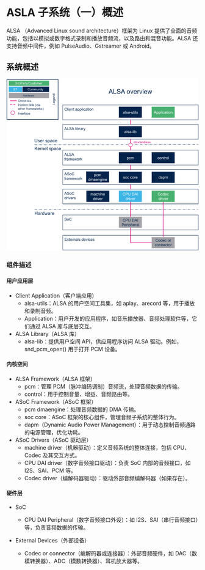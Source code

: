 # ASLA 子系统（一）概述

ALSA （Advanced Linux sound architecture）框架为 Linux 提供了全面的音频功能，包括以模拟或数字格式录制和播放音频流，以及路由和混音功能。ALSA 还支持音频中间件，例如 PulseAudio、Gstreamer 或 Android。

## 系统概述

![ALSAOverview.png](images/ALSAOverview.png)

### 组件描述

#### 用户应用层  

- Client Application（客户端应用）  
    - alsa-utils：ALSA 的用户空间工具集，如 aplay、arecord 等，用于播放和录制音频。
    - Application：用户开发的应用程序，如音乐播放器、音频处理软件等，它们通过 ALSA 库与底层交互。  
- ALSA Library（ALSA 库）  
    - alsa-lib：提供用户空间 API，供应用程序访问 ALSA 驱动。例如，snd_pcm_open() 用于打开 PCM 设备。

#### 内核空间

- ALSA Framework（ALSA 框架）
    - pcm：管理 PCM（脉冲编码调制）音频流，处理音频数据的传输。  
    - control：用于控制音量、增益、音频路由等。  
- ASoC Framework（ASoC 框架）  
    - pcm dmaengine：处理音频数据的 DMA 传输。
    - soc core：ASoC 框架的核心组件，管理音频子系统的整体行为。
    - dapm（Dynamic Audio Power Management）：用于动态控制音频通路的电源管理，优化功耗。
- ASoC Drivers（ASoC 驱动层）
    - machine driver（机器驱动）：定义音频系统的整体连接，包括 CPU、Codec 及其交互方式。
    - CPU DAI driver（数字音频接口驱动）：负责 SoC 内部的音频接口，如 I2S、SAI、PCM 等。
    - Codec driver（编解码器驱动）：驱动外部音频编解码器（如果存在）。

#### 硬件层

- SoC
    - CPU DAI Peripheral（数字音频接口外设）：如 I2S、SAI（串行音频接口）等，负责音频数据的传输。

- External Devices（外部设备）
    - Codec or connector（编解码器或连接器）：外部音频硬件，如 DAC（数模转换器）、ADC（模数转换器）、耳机放大器等。
